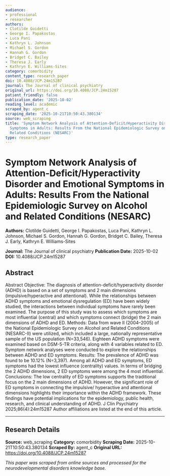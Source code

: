 ```yaml
---
audience:
- professional
- researcher
authors:
- Clotilde Guidetti
- George I. Papakostas
- Luca Pani
- Kathryn L. Johnson
- Michael S. Gordon
- Hannah G. Gordon
- Bridget C. Bailey
- Theresa J. Early
- Kathryn E. Williams-Sites
category: comorbidity
content_type: research_paper
doi: 10.4088/JCP.24m15287
journal: The Journal of clinical psychiatry
original_url: https://doi.org/10.4088/JCP.24m15287
patient_friendly: false
publication_date: '2025-10-02'
reading_level: academic
scraped_by: agent_c
scraping_date: '2025-10-21T10:50:43.380134'
source: web_scraping
title: 'Symptom Network Analysis of Attention-Deficit/Hyperactivity Disorder and Emotional
  Symptoms in Adults: Results From the National Epidemiologic Survey on Alcohol and
  Related Conditions (NESARC)'
type: research_paper
---
```

# Symptom Network Analysis of Attention-Deficit/Hyperactivity Disorder and Emotional Symptoms in Adults: Results From the National Epidemiologic Survey on Alcohol and Related Conditions (NESARC)

**Authors:** Clotilde Guidetti, George I. Papakostas, Luca Pani, Kathryn L. Johnson, Michael S. Gordon, Hannah G. Gordon, Bridget C. Bailey, Theresa J. Early, Kathryn E. Williams-Sites

**Journal:** The Journal of clinical psychiatry
**Publication Date:** 2025-10-02
**DOI:** 10.4088/JCP.24m15287

## Abstract

Abstract
Objective:
The diagnosis of attention-deficit/hyperactivity disorder (ADHD) is based on a set of symptoms and 2 main dimensions (impulsive/hyperactive and attentional). While the relationships between ADHD symptoms and emotional dysregulation (ED) have been widely studied, the interactions between individual symptoms have rarely been examined. The purpose of this study was to assess which symptoms are most influential (central) and which symptoms connect (bridge) the 2 main dimensions of ADHD and ED.
Methods:
Data from wave II (2004–2005) of the National Epidemiologic Survey on Alcohol and Related Conditions (NESARC-II) were utilized, which included a large, nationally representative sample of the US population (N=33,546). Eighteen ADHD symptoms were examined based on
DSM-5-TR
criteria, along with 4 variables related to ED. Symptom network analyses were conducted to explore the relationships between ADHD and ED symptoms.
Results:
The prevalence of ADHD was found to be 10.12% (N=3,397). Among all ADHD and ED symptoms, ED symptoms had the lowest influence (centrality) values. In terms of bridging the 2 ADHD dimensions, 2 ED symptoms were among the 4 most influential.
Conclusions:
The low centrality of ED symptoms supports the traditional focus on the 2 main dimensions of ADHD. However, the significant role of ED symptoms in connecting the impulsive/ hyperactive and attentional dimensions highlights their importance within the ADHD framework. These findings have potential implications for the epidemiology, public health, research, and clinical understanding of ADHD.
J Clin Psychiatry
2025;86(4):24m15287
Author affiliations are listed at the end of this article.

---

## Research Details

**Source:** web_scraping
**Category:** comorbidity
**Scraping Date:** 2025-10-21T10:50:43.380134
**Scraped By:** agent_c
**Original URL:** https://doi.org/10.4088/JCP.24m15287

*This paper was scraped from online sources and processed for the neurodevelopmental disorders knowledge base.*